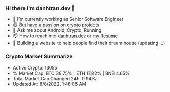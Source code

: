 ### Hi there I'm danhtran.dev 👋

- 🔭 I’m currently working as Senior Software Engineer
- 😄 But have a passion on crypto projects
- 💬 Ask me about Android, Crypto, Running 
- 📫 How to reach me: <a href="https://danhtran.dev" target="_blank">danhtran.dev</a> or <a href="Developer-Resume.pdf" target="_blank">my Resume</a>
- 🌱 Building a website to help people find their dream house (updating ...)

### Crypto Market Summarize
- Active Crypto: 13055
- % Market Cap: BTC 38.75% | ETH 17.82% | BNB 4.65%
- Total Market Cap Changed 24h: 0.94%
- Updated At: 8/8/2022, 1:48:06 AM
